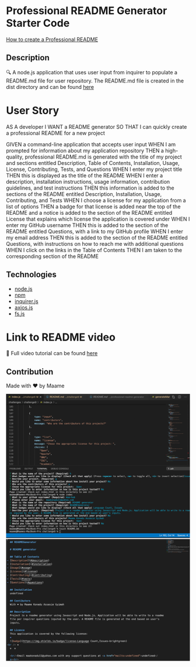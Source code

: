 # Professional README Generator Starter Code

[How to create a Professional README](./readme-guide.md)

 ## Description
🔍 A node.js application that uses user input from inquirer to populate a README.md file for user repository. The README.md file is created in the dist directory and can be found [here](.utils/README.md) 

# User Story
AS A developer
I WANT a README generator
SO THAT I can quickly create a professional README for a new project

GIVEN a command-line application that accepts user input
WHEN I am prompted for information about my application repository
THEN a high-quality, professional README.md is generated with the title of my project and sections entitled Description, Table of Contents, Installation, Usage, License, Contributing, Tests, and Questions
WHEN I enter my project title
THEN this is displayed as the title of the README
WHEN I enter a description, installation instructions, usage information, contribution guidelines, and test instructions
THEN this information is added to the sections of the README entitled Description, Installation, Usage, Contributing, and Tests
WHEN I choose a license for my application from a list of options
THEN a badge for that license is added near the top of the README and a notice is added to the section of the README entitled License that explains which license the application is covered under
WHEN I enter my GitHub username
THEN this is added to the section of the README entitled Questions, with a link to my GitHub profile
WHEN I enter my email address
THEN this is added to the section of the README entitled Questions, with instructions on how to reach me with additional questions
WHEN I click on the links in the Table of Contents
THEN I am taken to the corresponding section of the README

## Technologies

* [node.js](https://nodejs.org/)
* [npm](https://www.npmjs.com/)
* [inquirer.js](https://www.npmjs.com/package/inquirer)
* [axios.js](https://www.npmjs.com/package/axios)
* [fs.js](https://www.npmjs.com/package/fs)


# Link to README video 
🎥 Full video tutorial can be found [here](./src/READMEtutorialvideo.webm) 

## Contribution
Made with ❤️ by Maame

![alt text](./src/capture1.png)
![alt text](./src/capture2.png)